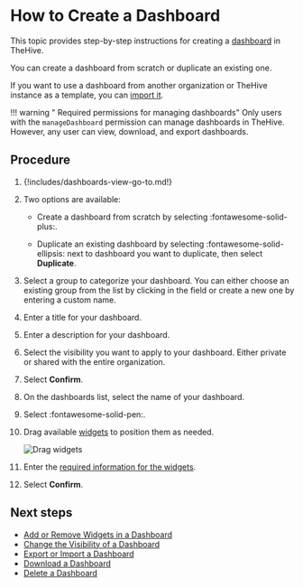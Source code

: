 # How to Create a Dashboard

This topic provides step-by-step instructions for creating a [dashboard](about-dashboards.md) in TheHive.

You can create a dashboard from scratch or duplicate an existing one.

If you want to use a dashboard from another organization or TheHive instance as a template, you can [import it](export-import-a-dashboard.md#import-a-dashboard).

!!! warning "<!-- md:version 5.4 --> Required permissions for managing dashboards"
    Only users with the `manageDashboard` permission can manage dashboards in TheHive. However, any user can view, download, and export dashboards.

<h2>Procedure</h2>

1. {!includes/dashboards-view-go-to.md!}

2. Two options are available:

    * Create a dashboard from scratch by selecting :fontawesome-solid-plus:.

    * Duplicate an existing dashboard by selecting :fontawesome-solid-ellipsis: next to dashboard you want to duplicate, then select **Duplicate**.

3. Select a group to categorize your dashboard. You can either choose an existing group from the list by clicking in the field or create a new one by entering a custom name.

4. Enter a title for your dashboard.

5. Enter a description for your dashboard.

6. Select the visibility you want to apply to your dashboard. Either private or shared with the entire organization.

7. Select **Confirm**.

8. On the dashboards list, select the name of your dashboard.

9. Select :fontawesome-solid-pen:.

10. Drag available [widgets](widgets-dashboards.md) to position them as needed.

    ![Drag widgets](/thehive/images/user-guides/analyst-corner/dashboard/drag-widgets.gif)

11. Enter the [required information for the widgets](widgets-dashboards.md).

12. Select **Confirm**.

<h2>Next steps</h2>

* [Add or Remove Widgets in a Dashboard](add-remove-widgets-dashboard.md)
* [Change the Visibility of a Dashboard](change-visibility-of-a-dashboard.md)
* [Export or Import a Dashboard](export-import-a-dashboard.md)
* [Download a Dashboard](download-a-dashboard.md)
* [Delete a Dashboard](delete-a-dashboard.md)
